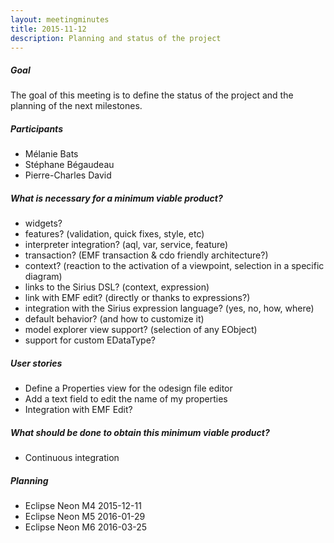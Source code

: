 ```yaml
---
layout: meetingminutes
title: 2015-11-12
description: Planning and status of the project
---
```

##### Goal

The goal of this meeting is to define the status of the project and the planning of the next milestones.

##### Participants

* Mélanie Bats
* Stéphane Bégaudeau
* Pierre-Charles David

##### What is necessary for a minimum viable product?

- widgets?
- features? (validation, quick fixes, style, etc)
- interpreter integration? (aql, var, service, feature)
- transaction? (EMF transaction & cdo friendly architecture?)
- context? (reaction to the activation of a viewpoint, selection in a specific diagram)
- links to the Sirius DSL? (context, expression)
- link with EMF edit? (directly or thanks to expressions?)
- integration with the Sirius expression language? (yes, no, how, where)
- default behavior? (and how to customize it)
- model explorer view support? (selection of any EObject)
- support for custom EDataType?

##### User stories

- Define a Properties view for the odesign file editor
- Add a text field to edit the name of my properties
- Integration with EMF Edit?

##### What should be done to obtain this minimum viable product?

- Continuous integration

##### Planning

- Eclipse Neon M4 2015-12-11
- Eclipse Neon M5 2016-01-29
- Eclipse Neon M6 2016-03-25
